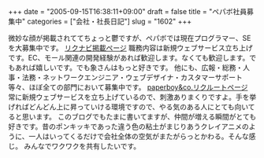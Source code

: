 +++
date = "2005-09-15T16:38:11+09:00"
draft = false
title = "ペパボ社員募集中"
categories = ["会社・社長日記"]
slug = "1602"
+++

微妙な顔が掲載されててちょっと鬱ですが、ペパボでは現在プログラマー、SEを大募集中です。
<a href="http://next.rikunabi.com/rnc/docs/cp_s01800.jsp?rqmt_id=0002297212&__m=1" target="_blank" class="titleget">リクナビ掲載ページ</a>
職務内容は新規ウェブサービス立ち上げです。EC、モール関連の開発経験があれば歓迎します。なくても歓迎します。でもあれば嬉しいです。でも象さんはもっと好きです。
他にも、広報・総務・人事・法務・ネットワークエンジニア・ウェブデザイナ・カスタマーサポート等々、ほぼ全ての部門において募集中です。
<a href="http://paperboy.co.jp/pages/recruit.html" target="_blank" class="titleget">paperboy&co.リクルートページ</a>
常に新規ウェブサービスを立ち上げているので、刺激ありまくりですよ。手を挙げればどんどん上に昇っていける環境ですので、やる気のある人にとても向いてると思います。
このブログでもたまに書いてますが、仲間が増える瞬間がとても好きです。昔のポンキッキであった違う色の粘土がまじりあうクレイアニメのように、一人はいってくるだけで会社全体の空気がまたがらっとかわる。そんな感じ。
みんなでワクワクを共有したいです。
